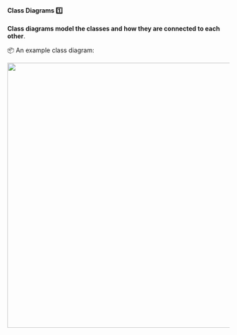 <link rel="stylesheet" href="{{baseUrl}}/css/textbook.css">

<div class="website-content">

<div id="title">

#### Class Diagrams :one:

</div>

<div id="body">

**Class diagrams model the classes and how they are connected to each other**.

<tip-box> 

:package: An example class diagram:

<img src="{{baseUrl}}/uml/classDiagrams/introduction/what/images/classDiagramExample1.png" width="600" />

</tip-box>

</div>

<div id="extras">
  <include src="exercises.md"/>
</div>

</div>
